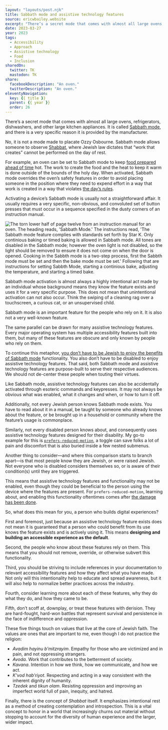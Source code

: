 ```yaml
---
layout: "layouts/post.njk"
title: Sabbath mode and assistive technology features
source: ericwbailey.website
excerpt: "There’s a secret mode that comes with almost all large ovens, refrigerators, dishwashers, and other large kitchen appliances"
date: 2023-03-27
year: 2023
tags:
  - Accessibility
  - Approach
  - Assistive technology
  - Food
  - Inclusion
sharedOn:
  twitter: TK
  mastodon: TK
share:
  facebookDescription: "An oven."
  twitterDescription: "An oven."
eleventyNavigation:
  key: {{ title }}
  parent: {{ year }}
  order: 26
---
```


There’s a secret mode that comes with almost all large ovens, refrigerators, dishwashers, and other large kitchen appliances. It is called [Sabbath mode](https://en.wikipedia.org/wiki/Sabbath_mode), and there is a very specific reason it is provided by the manufacturer.

No, it is not a mode made to placate Ozzy Osbourne. Sabbath mode allows someone to observe [Shabbat](https://en.wikipedia.org/wiki/Shabbat), where Jewish law dictates that “work that creates” cannot be performed on the day of rest.

For example, an oven can be set to Sabbath mode to keep [food prepared ahead of time](https://www.foodnetwork.com/recipes/food-network-kitchen/cholent-11742950) hot. The work to create the food and the heat to keep it warm is done outside of the bounds of the holy day. When activated, Sabbath mode overrides the oven’s safety features in order to avoid placing someone in the position where they need to expend effort in a way that work is created in a way that violates [the day’s rules](http://jewfaq.org/shabbat#Shamor).

Activating a device’s Sabbath mode is usually not a straightforward affair. It usually requires a very specific, non-obvious, and convoluted set of button presses that must occur in a sequence specified in the dusty corners of an instruction manual.

<img
  alt="The torn lower half of page twelve from an instruction manual for an oven. The heading reads, 'Sabbath Mode.' The instructions read, 'The Sabbath mode feature complies with standards set forth by Star K. Only continious baking or timed baking is allowed in Sabbath mode. All tones are disabled in the Sabbath mode; however the oven light is not disabled, so the light should be removed to ensure it does not come on when the door is opened. Cooking in the Sabbth mode is a two-step process, first the Sabbth mode must be set and then the bake mode must be set.' Following that are instructions for setting Sabbth Mode, starting a continious bake, adjusting the temperature, and starting a timed bake."
  loading="lazy"
  src="{{ '/img/posts/sabbath-mode-and-assistive-technology-features/instruction-manual.png' | url }}" />

Sabbath mode activation is almost always a highly intentional act made by an individual whose background means they know the feature exists and uses it for a very specific purpose. This does not mean that unintentional activation can not also occur. Think the swiping of a cleaning rag over a touchscreen, a curious cat, or an unsupervised child.

Sabbath mode is an important feature for the people who rely on it. It is also not a very well-known feature.

The same parallel can be drawn for many assistive technology features. Every major operating system has multiple accessibility features built into them, but many of these features are obscure and only known by people who rely on them.

To continue this metaphor, [you don’t have to be Jewish to enjoy the benefits of Sabbath mode](https://www.reddit.com/r/Cooking/comments/yylomy/comment/iwuxfae/?context=3) functionality. You also don’t have to be disabled to enjoy assistive technology features. That said, both Sabbath mode and assistive technology features are purpose-built to serve their respective audiences. We should not de-center these people when touting their virtues.

Like Sabbath mode, assistive technology features can also be accidentally activated through esoteric commands and keypresses. It may not always be obvious what was enabled, what it changes and when, or how to turn it off.

Additionally, not every Jewish person knows Sabbath mode exists. You have to read about it in a manual, be taught by someone who already knows about the feature, or be brought up in a household or community where the feature’s usage is commonplace.

Similarly, not every disabled person knows about, and consequently uses assistive technology features designed for their disability. My go-to example for this is [`prefers-reduced-motion`](https://w3c.github.io/csswg-drafts/mediaqueries-5/#prefers-reduced-motion), a toggle can save folks a lot of pain and discomfort that is also buried inside a few nested submenus.

Another thing to consider—and where this comparison starts to branch apart—is that most people know they are Jewish, or were raised Jewish. Not everyone who is disabled considers themselves so, or is aware of their condition(s) until they are triggered.

This means that assistive technology features and functionality may not be enabled, even though they could be beneficial to the person using the device where the features are present. For `prefers-reduced-motion`, learning about, and enabling this functionality oftentimes comes after [the damage has been done](https://source.opennews.org/articles/motion-sick/).

So, what does this mean for you, a person who builds digital experiences?

First and foremost, just because an assistive technology feature exists does not mean it is guaranteed that a person who could benefit from its use knows the feature exists and is actively using it. This means <strong>designing and building an accessible experience as the default</strong>.

Second, the people who know about these features rely on them. This means that you should not remove, override, or otherwise subvert this functionality.

Third, you should be striving to include references in your documentation to relevant accessibility features and how they affect what you have made. Not only will this intentionality help to educate and spread awareness, but it will also help to normalize better practices across the industry.

Fourth, consider learning more about each of these features, why they do what they do, and how they came to be.

Fifth, don’t scoff at, downplay, or treat these features with derision. They are hard-fought, hard-won battles that represent survival and persistence in the face of indifference and oppression.

These five things touch on values that live at the core of Jewish faith. The values are ones that are important to me, even though I do not practice the religion:

- <i lang="he">Avadim hayinu b’mitzrayim</i>. Empathy for those who are victimized and in pain, and not oppressing strangers.
- <i lang="he">Avoda</i>. Work that contributes to the betterment of society.
- <i lang="he">Kavana</i>. Intention in how we think, how we communicate, and how we act.
- <i lang="he">K’vod hab’riyot</i>. Respecting and acting in a way consistent with the inherent dignity of humanity.
- <i lang="he">Tzedek</i> and <i lang="he">tikun olam</i>. Resisting oppression and improving an imperfect world full of pain, inequity, and hatred.

Finally, there is the concept of <i lang="he">Shabbat</i> itself. It emphasizes intentional rest as a method of creating contemplation and introspection. This is a vital concept to honor in a world that increasingly churns out material without stopping to account for the diversity of human experience and the larger, wider impact.
